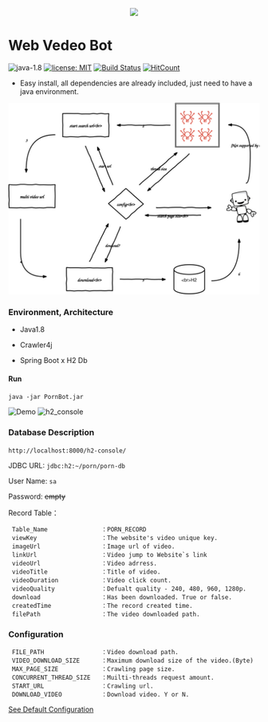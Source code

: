 <p align="center"> 
<img src ="https://raw.githubusercontent.com/tim232385/PornBot/master/image/logo.png" />
</p>

# Web Vedeo Bot
  

![java-1.8](https://img.shields.io/badge/java-1.8-green.svg)
[![license: MIT](https://img.shields.io/badge/license-MIT-blue.svg)](https://github.com/tim232385/PornBot/blob/master/LICENSE)
[![Build Status](https://travis-ci.org/tim232385/PornBot.svg?branch=master)](https://travis-ci.org/tim232385/WebVideoBot)
[![HitCount](http://hits.dwyl.io/tim232385/PornBot.svg)](http://hits.dwyl.io/tim232385/PornBot)

<!-- [![Code Coverage](https://codecov.io/github/tim232385/PornBot/coverage.svg)](https://codecov.io/gh/tim232385/PornBot)-->
<!-- 
[中文文檔](https://github.com/tim232385/PornBot/blob/master/README_ZH.md) -->

<!-- > Disclaimer: This project is intended to study the Java Crawler4j Framework and the Spring Boot H2 database, it cannot be used for commercial or other personal intentions. If used improperly, it will be the individuals bear. -->
* Easy install,  all dependencies are already included, just need to have a java environment.

![porn_flow](pronbot.flow.svg)

### Environment, Architecture
- Java1.8

- Crawler4j

- Spring Boot x H2 Db

#### Run
``java -jar PornBot.jar``

![Demo](https://raw.githubusercontent.com/tim232385/PornBot/master/image/5thread.gif)
![h2_console](https://raw.githubusercontent.com/tim232385/PornBot/master/image/h2_console.gif)
### Database Description
``http://localhost:8000/h2-console/``

JDBC URL: ``jdbc:h2:~/porn/porn-db``  

User Name: ``sa``  

Password: ~~empty~~  
    
Record Table：
```
 Table_Name               ：PORN_RECORD
 viewKey                  ：The website's video unique key.
 imageUrl                 ：Image url of video.
 linkUrl                  ：Video jump to Website`s link
 videoUrl                 ：Video adrress.
 videoTitle               ：Title of video.
 videoDuration            ：Video click count.
 videoQuality             ：Defualt quality - 240, 480, 960, 1280p.
 download                 ：Has been downloaded. True or false.
 createdTime              ：The record created time.
 filePath                 ：The video downloaded path.
```


### Configuration
<!-- | Key | Description | Default | 
|--------------|:-----:|-----:|
| | Video storage location | D:/video |
|  |  | 104857600 |
|  | Page limit | 10000 |
|  | Concurrent Thread | 10 |
|  | StartURL | `https://www.pornhub.com/` |
|  | download | Y | -->

```
 FILE_PATH                ：Video download path.
 VIDEO_DOWNLOAD_SIZE      ：Maximum download size of the video.(Byte)
 MAX_PAGE_SIZE            ：Crawling page size.
 CONCURRENT_THREAD_SIZE   ：Muilti-threads request amount.
 START_URL                ：Crawling url.
 DOWNLOAD_VIDEO           ：Download video. Y or N.
```
[See Default Configuration](https://github.com/tim232385/PornBot/blob/master/config.properties)
